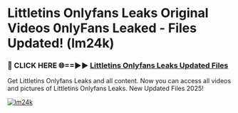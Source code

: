 # Littletins Onlyfans Leaks Original Videos 0nlyFans Leaked - Files Updated! (lm24k)

<h3>🔴 CLICK HERE 🌐==►► <a href="https://hetstrat.blog/NMqPAm" rel="nofollow">Littletins Onlyfans Leaks Updated Files</a></h3>

Get Littletins Onlyfans Leaks and all content. Now you can access all videos and pictures of Littletins Onlyfans Leaks. New Updated Files 2025!

[![lm24k](https://i.imgur.com/K7sEzmb.gif)](https://hetstrat.blog/NMqPAm)
